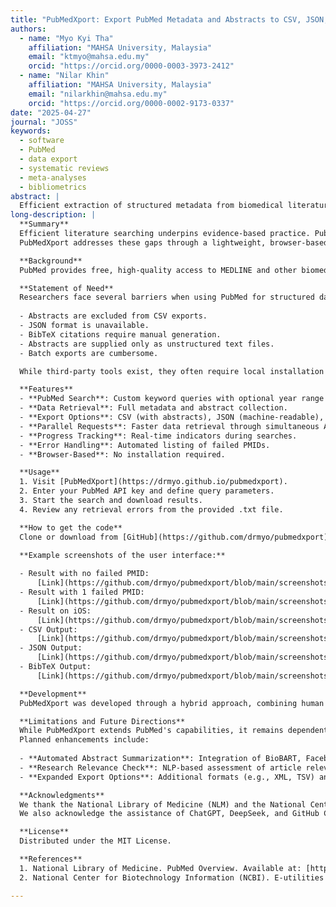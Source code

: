 ```yaml
---
title: "PubMedXport: Export PubMed Metadata and Abstracts to CSV, JSON, and BibTeX"
authors:
  - name: "Myo Kyi Tha"
    affiliation: "MAHSA University, Malaysia"
    email: "ktmyo@mahsa.edu.my"
    orcid: "https://orcid.org/0000-0003-3973-2412"
  - name: "Nilar Khin"
    affiliation: "MAHSA University, Malaysia"
    email: "nilarkhin@mahsa.edu.my"
    orcid: "https://orcid.org/0000-0002-9173-0337"
date: "2025-04-27"
journal: "JOSS"
keywords:
  - software
  - PubMed
  - data export
  - systematic reviews
  - meta-analyses
  - bibliometrics
abstract: |
  Efficient extraction of structured metadata from biomedical literature is critical for systematic reviews, meta-analyses, and bibliometric studies. PubMed, while central to biomedical research, offers limited export capabilities. We present PubMedXport, a web-based tool that enables users to search PubMed and export results, including abstracts, in CSV, JSON, and BibTeX formats. Featuring an intuitive interface, customizable queries, parallel processing, and error reporting, PubMedXport streamlines data retrieval for systematic reviews, meta-analyses, and educational purposes. Developed through a combination of human expertise and AI-assisted coding, it exemplifies the accelerating role of AI in research tool development.
long-description: |
  **Summary**
  Efficient literature searching underpins evidence-based practice. PubMed, operated by the U.S. National Library of Medicine, offers robust search capabilities but limited export functionality: abstracts are excluded from CSVs, structured formats like JSON are unavailable, and BibTeX entries must be manually generated. Abstracts are only available as plain, unstructured text, hindering efficient data use.
  PubMedXport addresses these gaps through a lightweight, browser-based application that retrieves full metadata, including abstracts, and exports results in structured formats without requiring installation. Supporting custom queries, year filtering, parallel processing, and error reporting, PubMedXport facilitates systematic reviews, meta-analyses, and educational research.

  **Background**
  PubMed provides free, high-quality access to MEDLINE and other biomedical resources, distinguishing itself from subscription-based platforms like Scopus and Web of Science. Despite its powerful search capabilities, its data export options are constrained, especially for structured or large-scale computational workflows. Tools that extend PubMed's export features are needed to meet the growing demands of systematic reviews and computational analysis.

  **Statement of Need**  
  Researchers face several barriers when using PubMed for structured data collection:
  
  - Abstracts are excluded from CSV exports.
  - JSON format is unavailable.
  - BibTeX citations require manual generation.
  - Abstracts are supplied only as unstructured text files.
  - Batch exports are cumbersome.

  While third-party tools exist, they often require local installation or complex workflows. PubMedXport overcomes these limitations by offering a browser-based, user-friendly platform for exporting PubMed search results, including abstracts, in multiple formats.

  **Features**
  - **PubMed Search**: Custom keyword queries with optional year range filters.
  - **Data Retrieval**: Full metadata and abstract collection.
  - **Export Options**: CSV (with abstracts), JSON (machine-readable), BibTeX (citation-ready).
  - **Parallel Requests**: Faster data retrieval through simultaneous API calls.
  - **Progress Tracking**: Real-time indicators during searches.
  - **Error Handling**: Automated listing of failed PMIDs.
  - **Browser-Based**: No installation required.

  **Usage**
  1. Visit [PubMedXport](https://drmyo.github.io/pubmedxport).
  2. Enter your PubMed API key and define query parameters.
  3. Start the search and download results.
  4. Review any retrieval errors from the provided .txt file.

  **How to get the code**
  Clone or download from [GitHub](https://github.com/drmyo/pubmedxport).

  **Example screenshots of the user interface:**
  
  - Result with no failed PMID:
      [Link](https://github.com/drmyo/pubmedxport/blob/main/screenshots/1.jpg)
  - Result with 1 failed PMID:
      [Link](https://github.com/drmyo/pubmedxport/blob/main/screenshots/2.jpg?raw=true)
  - Result on iOS:
      [Link](https://github.com/drmyo/pubmedxport/blob/main/screenshots/3.JPG)
  - CSV Output:
      [Link](https://github.com/drmyo/pubmedxport/blob/main/screenshots/4.JPG)
  - JSON Output:
      [Link](https://github.com/drmyo/pubmedxport/blob/main/screenshots/5.JPG)
  - BibTeX Output:
      [Link](https://github.com/drmyo/pubmedxport/blob/main/screenshots/6.JPG)

  **Development**
  PubMedXport was developed through a hybrid approach, combining human expertise with AI assistance (ChatGPT, GitHub Copilot) for coding and troubleshooting. The authors conceptualized the tool, selected its features, conducted extensive testing, and ensured user-centered design, illustrating the potential of AI-augmented development for research tools.

  **Limitations and Future Directions**
  While PubMedXport extends PubMed's capabilities, it remains dependent on PubMed's data structures and API limits.  
  Planned enhancements include:
  
  - **Automated Abstract Summarization**: Integration of BioBART, Facebook BART, or other models for rapid abstract review.
  - **Research Relevance Check**: NLP-based assessment of article relevance to user-defined queries.
  - **Expanded Export Options**: Additional formats (e.g., XML, TSV) and advanced filtering features.

  **Acknowledgments**
  We thank the National Library of Medicine (NLM) and the National Center for Biotechnology Information (NCBI) for maintaining PubMed and the E-utilities API, which underpin this project.
  We also acknowledge the assistance of ChatGPT, DeepSeek, and GitHub Copilot in the development of the tool. Their AI-assisted suggestions and code generation features were valuable in helping accelerate the coding process.

  **License**
  Distributed under the MIT License.

  **References**
  1. National Library of Medicine. PubMed Overview. Available at: [https://pubmed.ncbi.nlm.nih.gov/about/](https://pubmed.ncbi.nlm.nih.gov/about/) 
  2. National Center for Biotechnology Information (NCBI). E-utilities API Documentation. Available at: [https://www.ncbi.nlm.nih.gov/books/NBK25500/](https://www.ncbi.nlm.nih.gov/books/NBK25500/)

---
```


